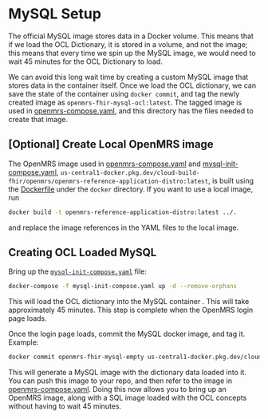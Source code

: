 # MySQL Setup

The official MySQL image stores data in a Docker volume. This means that if we
load the OCL Dictionary, it is stored in a volume, and not the image; this means
that every time we spin up the MySQL image, we would need to wait 45 minutes for
the OCL Dictionary to load.  

We can avoid this long wait time by creating a custom MySQL image that stores
data in the container itself. Once we load the OCL dictionary, we can save the
state of the container using `docker commit`, and tag the newly created image as
`openmrs-fhir-mysql-ocl:latest`. The tagged image is  used in
[openmrs-compose.yaml](../openmrs-compose.yaml), and this directory has the
files needed to create that image.

## [Optional] Create Local OpenMRS image

The OpenMRS image used in [openmrs-compose.yaml](../openmrs-compose.yaml) and
[mysql-init-compose.yaml](./mysql-init-compose.yaml),
`us-central1-docker.pkg.dev/cloud-build-fhir/openmrs/openmrs-reference-application-distro:latest`,
is built using the [Dockerfile](../Dockerfile) under the `docker` directory. If
you want to use a local image, run

```bash
docker build -t openmrs-reference-application-distro:latest ../.
```

and replace the image references in the YAML files to the local image.

## Creating OCL Loaded MySQL

Bring up the [`mysql-init-compose.yaml`](./mysql-init-compose.yaml) file:

```bash
docker-compose -f mysql-init-compose.yaml up -d --remove-orphans
```

This will load the OCL dictionary into the MySQL container . This will take
approximately 45 minutes. This step is complete when the OpenMRS login page
loads.

Once the login page loads, commit the MySQL docker image, and tag it. Example:

```bash
docker commit openmrs-fhir-mysql-empty us-central1-docker.pkg.dev/cloud-build-fhir/openmrs/openmrs-fhir-mysql-ocl:latest
```

This will generate a MySQL image with the dictionary data loaded into it. You
can push this image to your repo, and then refer to the image in
[openmrs-compose.yaml](../openmrs-compose.yaml). Doing this now allows you to
bring up an OpenMRS image, along with a SQL image loaded with the OCL concepts
without having to wait 45 minutes.
